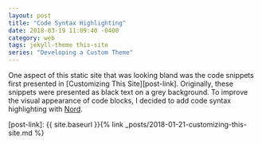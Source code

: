 ```yaml
---
layout: post
title: "Code Syntax Highlighting"
date: 2018-03-19 11:09:40 -0400
category: web
tags: jekyll-theme this-site
series: "Developing a Custom Theme"
---
```


One aspect of this static site that was looking bland was the code snippets
first presented in [Customizing This Site][post-link]. Originally, these
snippets were presented as black text on a grey background. To improve the
visual appearance of code blocks, I decided to add code syntax highlighting
with [Nord][nord-link].

<!-- excerpt separator -->

[nord-link]: https://arcticicestudio.github.io/nord/
[post-link]: {{ site.baseurl }}{% link _posts/2018-01-21-customizing-this-site.md %}
